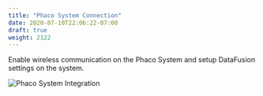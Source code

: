 ```yaml
---
title: "Phaco System Connection"
date: 2020-07-10T22:06:22-07:00
draft: true
weight: 2122
---
```


Enable wireless communication on the Phaco System and setup DataFusion settings on the system.

![Phaco System Integration](/images/datafusion_centurion.svg)
